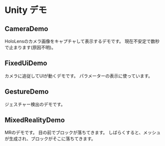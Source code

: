 # Unity デモ
## CameraDemo
HoloLensのカメラ画像をキャプチャして表示するデモです。
現在不安定で数秒で止まります(原因不明)。


## FixedUiDemo
カメラに追従してUIが動くデモです。
パラメーターの表示に使っています。

## GestureDemo
ジェスチャー検出のデモです。


## MixedRealityDemo
MRのデモです。
目の前でブロックが落ちてきます。
しばらくすると、メッシュが生成され、ブロックがそこに落ちてきます。
